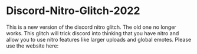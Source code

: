 # Discord-Nitro-Glitch-2022
This is a new version of the discord nitro glitch. 
The old one no longer works. 
This glitch will trick discord into thinking that you have nitro and allow you to use nitro features like larger uploads and global emotes.
Please use the website here:
